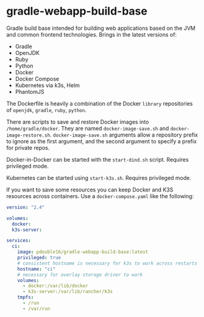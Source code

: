 # gradle-webapp-build-base

Gradle build base intended for building web applications based on the JVM and common frontend technologies. Brings in the latest versions of:

* Gradle
* OpenJDK
* Ruby
* Python
* Docker
* Docker Compose
* Kubernetes via k3s, Helm
* PhantomJS

The Dockerfile is heavily a combination of the Docker `library` repositories of `openjdk`, `gradle`, `ruby`, `python`.

There are scripts to save and restore Docker images into `/home/gradle/docker`. They are named `docker-image-save.sh` and `docker-image-restore.sh`. `docker-image-save.sh` arguments allow a repository prefix to ignore as the first argument, and the second argument to specify a prefix for private repos.

Docker-in-Docker can be started with the `start-dind.sh` script. Requires privileged mode.

Kubernetes can be started using `start-k3s.sh`. Requires privileged mode.

If you want to save some resources you can keep Docker and K3S resources across containers. Use a `docker-compose.yaml` like the following:

```yaml
version: "2.4"

volumes:
  docker:
  k3s-server:

services:
  ci:
    image: pdouble16/gradle-webapp-build-base:latest
    privileged: true
    # consistent hostname is necessary for k3s to work across restarts
    hostname: "ci"
    # necessary for overlay storage driver to work
    volumes:
      - docker:/var/lib/docker
      - k3s-server:/var/lib/rancher/k3s
    tmpfs:
      - /run
      - /var/run

```
